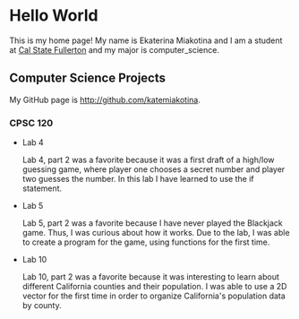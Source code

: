 # Hello World 

This is my home page! My name is Ekaterina Miakotina and I am a student at [Cal State Fullerton](http://www.fullerton.edu/) and my major is computer_science.

## Computer Science Projects

My GitHub page is http://github.com/katemiakotina.

### CPSC 120

* Lab 4

    Lab 4, part 2 was a favorite because it was a first draft of a high/low guessing game, where player one chooses a secret number and player two guesses the number. In this lab I have learned to use the if statement.

* Lab 5

    Lab 5, part 2 was a favorite because I have never played the Blackjack game. Thus, I was curious about how it works. Due to the lab, I was able to create a program for the game, using functions for the first time.

* Lab 10

    Lab 10, part 2 was a favorite because it was interesting to learn about different California counties and their population. I was able to use a 2D vector for the first time in order to organize California's population data by county.